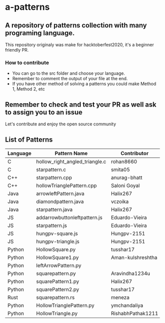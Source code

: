# a-patterns
## A repository of patterns collection with many programing language.
This repository originaly was make for hacktoberfest2020, it's a beginner friendly PR.

### How to contribute
- You can go to the src folder and choose your language.
- Remember to comment the output of your file at the end.
- If you have other method of solving a patterns you could make Method 1, Method 2, etc

## Remember to check and test your PR as well ask to assign you to an issue

Let's contribute and enjoy the open source community

## List of Patterns

| Language             | Pattern Name | Contributor |
|----------------------|------        |--------     |
| C | hollow_right_angled_triangle.c | rohan8660 |
| C | starpattern.c | smita05 |
| C++ | starpattern.cpp | anurag-bhatt |
| C++ | hollowTrianglePattern.cpp | Saloni Goyal |
| Java | arrowleftPattern.java | Halix267 |
| Java | diamondpattern.java | vczoika |
| Java | starpattern.java | Halix267 |
| JS | addarrowbuttonleftpattern.js | Eduardo-Vieira |
| JS | starpattern.js | Eduardo-Vieira |
| JS | hungpv-square.js | Hungpv-2151 |
| JS | hungpv-triangle.js | Hungpv-2151 |
| Python | HollowSquare.py | tusshar17 |
| Python | HollowSquare1.py | Aman-kulshreshtha |
| Python | leftArrowPattern.py | |
| Python | squarepattern.py | Aravindha1234u |
| Python | squarePattern1.py | Halix267 |
| Python | squarePattern2.py | tusshar17 |
| Rust | squarepattern.rs | meneza |
| Python | HollowTrianglePattern.py | ymchandaliya |
| Python | HollowTriangle.py | RishabhPathak1211 |
